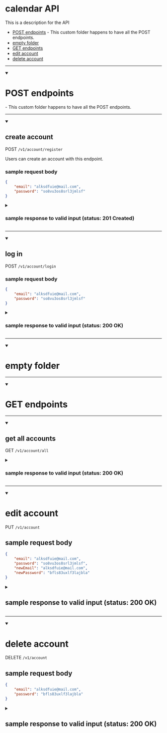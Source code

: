 # calendar API

This is a description for the API

* [POST endpoints](#post-endpoints) - This custom folder happens to have all the POST endpoints.
* [empty folder](#empty-folder)
* [GET endpoints](#get-endpoints)
* [edit account](#edit-account)
* [delete account](#delete-account)

----------------------------------------

<details open>
<summary>
<h1>POST endpoints</h1> - This custom folder happens to have all the POST endpoints.
</summary>

----------------------------------------

<details open>
<summary>
<h2>create account</h2>
</summary>

POST `/v1/account/register`

Users can create an account with this endpoint.

<h3>sample request body</h3>

```json
{
    "email": "alksdfuie@mail.com",
    "password": "so8vu3os8srl3jmlsf"
}
```

<details>
    <summary>
        <h3>sample response to valid input (status: 201 Created)</h3>
    </summary>

```json
{
    "email": "alksdfuie@mail.com"
}
```
</details>
</details>

----------------------------------------

<details open>
<summary>
<h2>log in</h2>
</summary>

POST `/v1/account/login`

<h3>sample request body</h3>

```json
{
    "email": "alksdfuie@mail.com",
    "password": "so8vu3os8srl3jmlsf"
}
```

<details>
    <summary>
        <h3>sample response to valid input (status: 200 OK)</h3>
    </summary>

```json
{
    "email": "alksdfuie@mail.com"
}
```
</details>
</details>
</details>

----------------------------------------

<details open>
<summary>
<h1>empty folder</h1>
</summary>
</details>

----------------------------------------

<details open>
<summary>
<h1>GET endpoints</h1>
</summary>

----------------------------------------

<details open>
<summary>
<h2>get all accounts</h2>
</summary>

GET `/v1/account/all`

<details>
    <summary>
        <h3>sample response to valid input (status: 200 OK)</h3>
    </summary>

```json
[
    {
        "_id": "64de85af99bb7d63123531e8",
        "email": "alksdfuie@mail.com",
        "hashedPassword": "$2b$10$1Pkuaf10UTOXaY8WctU72em4HDOHiAVLxssXc2iqIEz0BbWEE/g5q",
        "scheduledAppointmentCount": 0,
        "editedAppointmentCount": 0,
        "canceledAppointmentCount": 0,
        "createdAt": "2023-08-17T20:40:15.775Z",
        "activeAppointments": [],
        "__v": 0
    }
]
```
</details>
</details>
</details>

----------------------------------------

<details open>
<summary>
<h1>edit account</h1>
</summary>

PUT `/v1/account`

<h2>sample request body</h2>

```json
{
    "email": "alksdfuie@mail.com",
    "password": "so8vu3os8srl3jmlsf",
    "newEmail": "alksdfuie@mail.com",
    "newPassword": "bfls83uxlf3lajbla"
}
```

<details>
    <summary>
        <h2>sample response to valid input (status: 200 OK)</h2>
    </summary>

```html
Update successful
```
</details>
</details>

----------------------------------------

<details open>
<summary>
<h1>delete account</h1>
</summary>

DELETE `/v1/account`

<h2>sample request body</h2>

```json
{
    "email": "alksdfuie@mail.com",
    "password": "bfls83uxlf3lajbla"
}
```

<details>
    <summary>
        <h2>sample response to valid input (status: 200 OK)</h2>
    </summary>

```html
Account deleted
```
</details>
</details>
